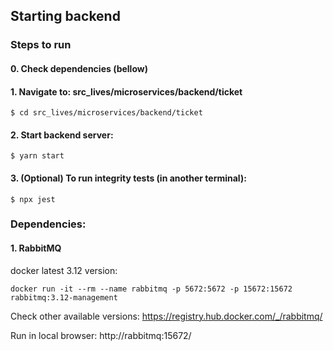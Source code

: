 ## Starting backend

### Steps to run

#### 0. Check dependencies (bellow)

#### 1. Navigate to: src_lives/microservices/backend/ticket
```
$ cd src_lives/microservices/backend/ticket
```

#### 2. Start backend server:

```
$ yarn start

``` 

#### 3. (Optional) To run integrity tests (in another terminal):

```
$ npx jest

```

### Dependencies:

#### 1. RabbitMQ
docker latest 3.12 version:
```
docker run -it --rm --name rabbitmq -p 5672:5672 -p 15672:15672 rabbitmq:3.12-management
```
Check other available versions: https://registry.hub.docker.com/_/rabbitmq/


Run in local browser:
http://rabbitmq:15672/

